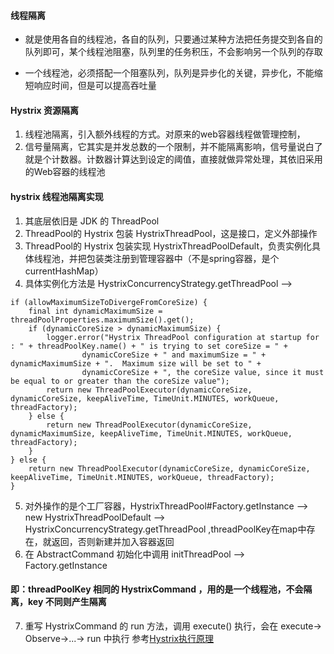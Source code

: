 #### 线程隔离
+ 就是使用各自的线程池，各自的队列，只要通过某种方法把任务提交到各自的队列即可，某个线程池阻塞，队列里的任务积压，不会影响另一个队列的存取
- 一个线程池，必须搭配一个阻塞队列，队列是异步化的关键，异步化，不能缩短响应时间，但是可以提高吞吐量  
#### Hystrix 资源隔离
1. 线程池隔离，引入额外线程的方式。对原来的web容器线程做管理控制，
2. 信号量隔离，它其实是并发总数的一个限制，并不能隔离影响，信号量说白了就是个计数器。计数器计算达到设定的阈值，直接就做异常处理，其依旧采用的Web容器的线程池

#### hystrix 线程池隔离实现
1. 其底层依旧是 JDK 的 ThreadPool 
2. ThreadPool的 Hystrix 包装 HystrixThreadPool，这是接口，定义外部操作
3. ThreadPool的 Hystrix 包装实现 HystrixThreadPoolDefault，负责实例化具体线程池，并把包装类注册到管理容器中（不是spring容器，是个 currentHashMap）
4. 具体实例化方法是 HystrixConcurrencyStrategy.getThreadPool -->
```
if (allowMaximumSizeToDivergeFromCoreSize) {
    final int dynamicMaximumSize = threadPoolProperties.maximumSize().get();
    if (dynamicCoreSize > dynamicMaximumSize) {
        logger.error("Hystrix ThreadPool configuration at startup for : " + threadPoolKey.name() + " is trying to set coreSize = " +
                dynamicCoreSize + " and maximumSize = " + dynamicMaximumSize + ".  Maximum size will be set to " +
                dynamicCoreSize + ", the coreSize value, since it must be equal to or greater than the coreSize value");
        return new ThreadPoolExecutor(dynamicCoreSize, dynamicCoreSize, keepAliveTime, TimeUnit.MINUTES, workQueue, threadFactory);
    } else {
        return new ThreadPoolExecutor(dynamicCoreSize, dynamicMaximumSize, keepAliveTime, TimeUnit.MINUTES, workQueue, threadFactory);
    }
} else {
    return new ThreadPoolExecutor(dynamicCoreSize, dynamicCoreSize, keepAliveTime, TimeUnit.MINUTES, workQueue, threadFactory);
}
```
5. 对外操作的是个工厂容器，HystrixThreadPool#Factory.getInstance --> new HystrixThreadPoolDefault --> HystrixConcurrencyStrategy.getThreadPool ,threadPoolKey在map中存在，就返回，否则新建并加入容器返回
6. 在 AbstractCommand 初始化中调用 initThreadPool --> Factory.getInstance
#### 即：threadPoolKey 相同的 HystrixCommand ，用的是一个线程池，不会隔离，key 不同则产生隔离
7. 重写 HystrixCommand 的 run 方法，调用 execute() 执行，会在 execute-> Observe->...-> run 中执行
参考[Hystrix执行原理](https://www.jianshu.com/p/254c9eea5c6b?hmsr=toutiao.io&utm_medium=toutiao.io&utm_source=toutiao.io)
